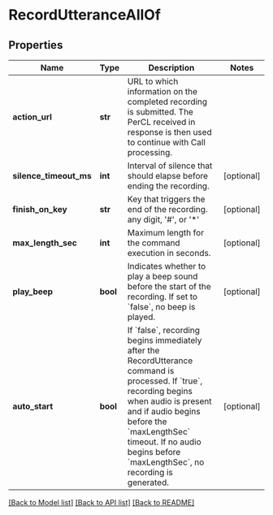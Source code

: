 # RecordUtteranceAllOf

## Properties
Name | Type | Description | Notes
------------ | ------------- | ------------- | -------------
**action_url** | **str** | URL to which information on the completed recording is submitted. The PerCL received in response is then used to continue with Call processing. | 
**silence_timeout_ms** | **int** | Interval of silence that should elapse before ending the recording. | [optional] 
**finish_on_key** | **str** | Key that triggers the end of the recording. any digit, &#39;#&#39;, or &#39;*&#39; | [optional] 
**max_length_sec** | **int** | Maximum length for the command execution in seconds. | [optional] 
**play_beep** | **bool** | Indicates whether to play a beep sound before the start of the recording. If set to &#x60;false&#x60;, no beep is played. | [optional] 
**auto_start** | **bool** | If &#x60;false&#x60;, recording begins immediately after the RecordUtterance command is processed. If &#x60;true&#x60;, recording begins when audio is present and if audio begins before the &#x60;maxLengthSec&#x60; timeout. If no audio begins before &#x60;maxLengthSec&#x60;, no recording is generated. | [optional] 

[[Back to Model list]](../README.md#documentation-for-models) [[Back to API list]](../README.md#documentation-for-api-endpoints) [[Back to README]](../README.md)


